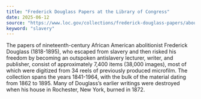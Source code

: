 ```yaml
---
title: "Frederick Douglass Papers at the Library of Congress"
date: 2025-06-12
source: "https://www.loc.gov/collections/frederick-douglass-papers/about-this-collection/"
keyword: "slavery"
---
```


The papers of nineteenth-century African American abolitionist Frederick Douglass (1818-1895), who escaped from slavery and then risked his freedom by becoming an outspoken antislavery lecturer, writer, and publisher, consist of approximately 7,400 items (38,000 images), most of which were digitized from 34 reels of previously produced microfilm. The collection spans the years 1841-1964, with the bulk of the material dating from 1862 to 1895. Many of Douglass&rsquo;s earlier writings were destroyed when his house in Rochester, New York, burned in 1872.

